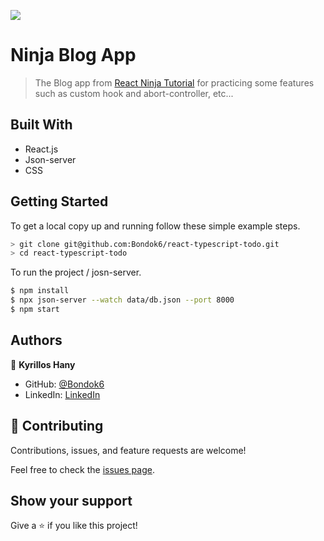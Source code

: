 ![](https://img.shields.io/badge/Microverse-blueviolet)

# Ninja Blog App

> The Blog app from [React Ninja Tutorial](https://www.youtube.com/playlist?list=PL4cUxeGkcC9gZD-Tvwfod2gaISzfRiP9d) for practicing some features such as custom hook and abort-controller, etc...

## Built With
- React.js
- Json-server
- CSS


## Getting Started

To get a local copy up and running follow these simple example steps.

```bash
> git clone git@github.com:Bondok6/react-typescript-todo.git
> cd react-typescript-todo
```

To run the project / josn-server.

```bash
$ npm install
$ npx json-server --watch data/db.json --port 8000
$ npm start
```


## Authors

👤 **Kyrillos Hany**

- GitHub: [@Bondok6](https://github.com/Bondok6)
- LinkedIn: [LinkedIn](https://www.linkedin.com/in/kyrillos-hany/)


## 🤝 Contributing

Contributions, issues, and feature requests are welcome!

Feel free to check the [issues page](../../issues/).

## Show your support

Give a ⭐️ if you like this project!

